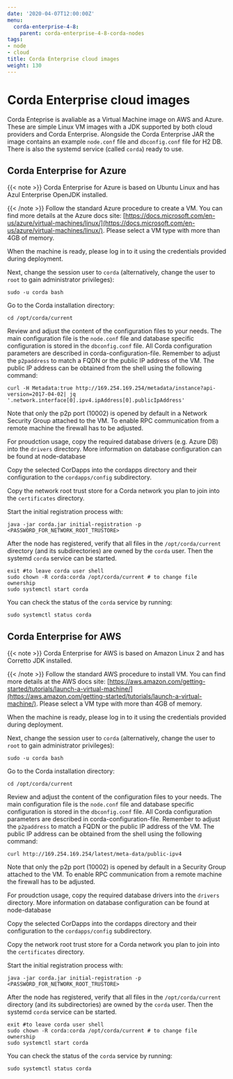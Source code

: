 ```yaml
---
date: '2020-04-07T12:00:00Z'
menu:
  corda-enterprise-4-8:
    parent: corda-enterprise-4-8-corda-nodes
tags:
- node
- cloud
title: Corda Enterprise cloud images
weight: 130
---
```



# Corda Enterprise cloud images

Corda Enteprise is avaliable as a Virtual Machine image on AWS and Azure.
These are simple Linux VM images with a JDK supported by both cloud providers and Corda Enterprise.
Alongside the Corda Enterprise JAR the image contains an example `node.conf` file and `dbconfig.conf` file for H2 DB.
There is also the systemd service (called `corda`) ready to use.


## Corda Enterprise for Azure

{{< note >}}
Corda Enterprise for Azure is based on Ubuntu Linux and has Azul Enterprise OpenJDK installed.

{{< /note >}}
Follow the standard Azure procedure to create a VM.
You can find more details at the Azure docs site: [https://docs.microsoft.com/en-us/azure/virtual-machines/linux/](https://docs.microsoft.com/en-us/azure/virtual-machines/linux/).
Please select a VM type with more than 4GB of memory.

When the machine is ready, please log in to it using the credentials provided during deployment.

Next, change the session user to `corda` (alternatively, change the user to `root` to gain administrator privileges):

```shell
sudo -u corda bash
```

Go to the Corda installation directory:

```shell
cd /opt/corda/current
```

Review and adjust the content of the configuration files to your needs.
The main configuration file is the `node.conf` file and database specific configuration is stored in the `dbconfig.conf` file.
All Corda configuration parameters are described in corda-configuration-file.
Remember to adjust the `p2paddress` to match a FQDN or the public IP address of the VM.
The public IP address can be obtained from the shell using the following command:

```shell
curl -H Metadata:true http://169.254.169.254/metadata/instance?api-version=2017-04-02| jq '.network.interface[0].ipv4.ipAddress[0].publicIpAddress'
```

Note that only the p2p port (10002) is opened by default in a Network Security Group attached to the VM.
To enable RPC communication from a remote machine the firewall has to be adjusted.

For proudction usage, copy the required database drivers (e.g. Azure DB) into the `drivers` directory.
More information on database configuration can be found at node-database

Copy the selected CorDapps into the cordapps directory and their configuration to the `cordapps/config` subdirectory.

Copy the network root trust store for a Corda network you plan to join into the `certificates` directory.

Start the initial registration process with:

```shell
java -jar corda.jar initial-registration -p <PASSWORD_FOR_NETWORK_ROOT_TRUSTORE>
```

After the node has registered, verify that all files in the `/opt/corda/current` directory (and its subdirectories) are owned by the `corda` user.
Then the systemd `corda` service can be started.

```shell
exit #to leave corda user shell
sudo chown -R corda:corda /opt/corda/current # to change file ownership
sudo systemctl start corda
```

You can check the status of the `corda` service by running:

```shell
sudo systemctl status corda
```


## Corda Enterprise for AWS

{{< note >}}
Corda Enterprise for AWS is based on Amazon Linux 2 and has Corretto JDK installed.

{{< /note >}}
Follow the standard AWS procedure to install VM.
You can find more details at the AWS docs site: [https://aws.amazon.com/getting-started/tutorials/launch-a-virtual-machine/](https://aws.amazon.com/getting-started/tutorials/launch-a-virtual-machine/).
Please select a VM type with more than 4GB of memory.

When the machine is ready, please log in to it using the credentials provided during deployment.

Next, change the session user to `corda` (alternatively, change the user to `root` to gain administrator privileges):

```shell
sudo -u corda bash
```

Go to the Corda installation directory:

```shell
cd /opt/corda/current
```

Review and adjust the content of the configuration files to your needs.
The main configuration file is the `node.conf` file and database specific configuration is stored in the `dbconfig.conf` file.
All Corda configuration parameters are described in corda-configuration-file.
Remember to adjust the `p2paddress` to match a FQDN or the public IP address of the VM.
The public IP address can be obtained from the shell using the following command:

```shell
curl http://169.254.169.254/latest/meta-data/public-ipv4
```

Note that only the p2p port (10002) is opened by default in a Security Group attached to the VM.
To enable RPC communication from a remote machine the firewall has to be adjusted.

For proudction usage, copy the required database drivers into the `drivers` directory.
More information on database configuration can be found at node-database

Copy the selected CorDapps into the cordapps directory and their configuration to the `cordapps/config` subdirectory.

Copy the network root trust store for a Corda network you plan to join into the `certificates` directory.

Start the initial registration process with:

```shell
java -jar corda.jar initial-registration -p <PASSWORD_FOR_NETWORK_ROOT_TRUSTORE>
```

After the node has registered, verify that all files in the `/opt/corda/current` directory (and its subdirectories) are owned by the `corda` user.
Then the systemd `corda` service can be started.

```shell
exit #to leave corda user shell
sudo chown -R corda:corda /opt/corda/current # to change file ownership
sudo systemctl start corda
```

You can check the status of the `corda` service by running:

```shell
sudo systemctl status corda
```

